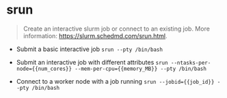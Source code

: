 # srun
> Create an interactive slurm job or connect to an existing job.
> More information: <https://slurm.schedmd.com/srun.html>.

- Submit a basic interactive job
`srun --pty /bin/bash`

- Submit an interactive job with different attributes
`srun --ntasks-per-node={{num_cores}} --mem-per-cpu={{memory_MB}} --pty /bin/bash`

- Connect to a worker node with a job running
`srun --jobid={{job_id}} --pty /bin/bash`
